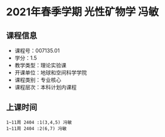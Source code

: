 # 2021年春季学期 光性矿物学 冯敏






## 课程信息

- 课程号：007135.01
- 学分：1.5
- 教学类型：理论实验课
- 开课单位：地球和空间科学学院
- 课程类别：专业核心
- 课程层次：本科计划内课程

## 上课时间

```
1~11周 2404 :1(3,4,5) 冯敏
1~11周 2404 :2(6,7) 冯敏
```

